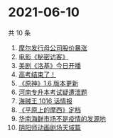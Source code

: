 # 2021-06-10

共 10 条

<!-- BEGIN ZHIHUSEARCH -->
<!-- 最后更新时间 Thu Jun 10 2021 01:38:03 GMT+0800 (China Standard Time) -->
1. [摩尔发行母公司股价暴涨](https://www.zhihu.com/search?q=摩尔庄园)
1. [电影《秘密访客》](https://www.zhihu.com/search?q=秘密访客)
1. [美剧《洛基》今日开播](https://www.zhihu.com/search?q=洛基)
1. [高考结束了！](https://www.zhihu.com/search?q=高考结束)
1. [《原神》1.6 版本更新](https://www.zhihu.com/search?q=原神)
1. [河南专升本考试疑遭泄题](https://www.zhihu.com/search?q=河南专升本)
1. [海贼王 1016 话情报](https://www.zhihu.com/search?q=海贼王)
1. [《平原上的摩西》定档](https://www.zhihu.com/search?q=平原上的摩西)
1. [华南海鲜市场不是疫情的发源地](https://www.zhihu.com/search?q=华南海鲜市场)
1. [阴阳师动画剧场天域篇](https://www.zhihu.com/search?q=阴阳师)
<!-- END ZHIHUSEARCH -->
